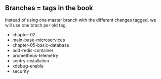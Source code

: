 ## Branches = tags in the book
Instead of using one master branch with the different changes tagged, we will use one brach per old tag.
- chapter-02
- main-base-microservices
- chapter-05-basic-database
- add-redis-container
- prometheus-telemetry
- sentry-installation
- xdebug-enable
- security
